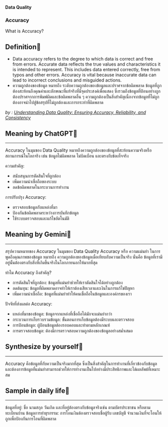 **Data Quality**

### Accuracy
What is Accuracy?


## Definition🌷

- Data accuracy refers to the degree to which data is correct and free from errors. Accurate data reflects the true values and characteristics it is intended to represent. This includes data entered correctly, free from typos and other errors. Accuracy is vital because inaccurate data can lead to incorrect conclusions and misguided actions.
- ความถูกต้องของข้อมูล หมายถึง ระดับความถูกต้องของข้อมูลและปราศจากข้อผิดพลาด ข้อมูลที่ถูกต้องสะท้อนถึงคุณค่าและลักษณะที่แท้จริงที่มีจุดประสงค์เพื่อแสดง ซึ่งรวมถึงข้อมูลที่ป้อนอย่างถูกต้องปราศจากการพิมพ์ผิดและข้อผิดพลาดอื่น ๆ ความถูกต้องเป็นสิ่งสําคัญเนื่องจากข้อมูลที่ไม่ถูกต้องอาจนําไปสู่ข้อสรุปที่ไม่ถูกต้องและการกระทําที่ผิดพลาด


*by : [Understanding Data Quality: Ensuring Accuracy, Reliability, and Consistency](https://www.bigdataframework.org/knowledge/understanding-data-quality/#toc_Accuracy)*


## Meaning by ChatGPT🌷
-----------------------------------------------
Accuracy ในมุมของ Data Quality หมายถึงความถูกต้องของข้อมูลที่สะท้อนความจริงหรือสถานการณ์ในโลกจริง เช่น ข้อมูลไม่ผิดพลาด ไม่บิดเบือน และตรงกับข้อเท็จจริง

ความสำคัญ:
- สนับสนุนการตัดสินใจที่ถูกต้อง
- เพิ่มความน่าเชื่อถือของระบบ
- ลดข้อผิดพลาดในกระบวนการทำงาน


การปรับปรุง Accuracy:
- ตรวจสอบข้อมูลกับแหล่งที่มา
- ป้องกันข้อผิดพลาดระหว่างการบันทึกข้อมูล
- ใช้ระบบตรวจสอบและแก้ไขอัตโนมัติ


## Meaning by Gemini🌷
-----------------------------------------------
สรุปความหมายของ Accuracy ในมุมของ Data Quality
Accuracy หรือ ความแม่นยำ ในการพูดถึงคุณภาพของข้อมูล หมายถึง ความถูกต้องของข้อมูลเมื่อเทียบกับความเป็นจริง นั่นคือ ข้อมูลที่เรามีอยู่นั้นต้องตรงกับสิ่งที่เกิดขึ้นจริงในโลกภายนอกให้มากที่สุด

ทำไม Accuracy ถึงสำคัญ?
- การตัดสินใจที่ถูกต้อง: ข้อมูลที่แม่นยำช่วยให้เราตัดสินใจได้อย่างถูกต้อง
- ลดต้นทุน: ข้อมูลที่ผิดพลาดอาจทำให้เราต้องเสียเวลาและเงินในการแก้ไขปัญหา
- เพิ่มความน่าเชื่อถือ: ข้อมูลที่แม่นยำทำให้คนเชื่อถือในข้อมูลและองค์กรของเรา


ปัจจัยที่ส่งผลต่อ Accuracy:
- แหล่งที่มาของข้อมูล: ข้อมูลจากแหล่งที่เชื่อถือได้มักจะแม่นยำกว่า
- กระบวนการเก็บรวบรวมข้อมูล: ขั้นตอนการเก็บข้อมูลต้องมีระบบและตรวจสอบ
- การป้อนข้อมูล: ผู้ป้อนข้อมูลต้องรอบคอบและทำตามหลักเกณฑ์
- การตรวจสอบข้อมูล: ต้องมีการตรวจสอบความถูกต้องของข้อมูลอย่างสม่ำเสมอ


## Synthesize by yourself🌷
-----------------------------------------------
Accuracy คือข้อมูลที่กับความเป็นจริงมากที่สุด ซึ่งเป็นสิ่งสำคัญในการทำงานที่เกี่ยวข้องกับข้อมูลและต้องการข้อมูลที่แม่นยำสามารถช่วยให้การทำงานเป็นไปอย่างมีประสิทธิภาพและได้ผลลัพธ์ที่เหมาะสม



## Sample in daily life🌷
-----------------------------------------------
ข้อมูลที่อยู่: ชื่อ นามสกุล วันเกิด และที่อยู่ต้องตรงกับข้อมูลจริงเช่น ตามบัตรประชาชน หรือตามทะเบียนบ้าน
ข้อมูลการทำธุรกรรม: การโอนเงินต้องตรวจสอบชื่อผู้รับ เลขบัญชี จำนวนเงินที่จะโอนให้ถูกเพื่อป้องกันการโอนที่ผิดพลาด
